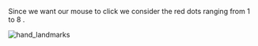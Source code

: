 Since we want our mouse to click we consider the red dots ranging from 1 to 8 .

![hand_landmarks](https://user-images.githubusercontent.com/65866045/179348748-e7554dc6-d061-46d9-90cd-7d9d2649c62e.png)
